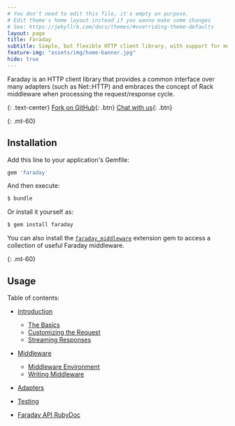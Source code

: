 ```yaml
---
# You don't need to edit this file, it's empty on purpose.
# Edit theme's home layout instead if you wanna make some changes
# See: https://jekyllrb.com/docs/themes/#overriding-theme-defaults
layout: page
title: Faraday
subtitle: Simple, but flexible HTTP client library, with support for multiple backends.
feature-img: "assets/img/home-banner.jpg"
hide: true
---
```


Faraday is an HTTP client library that provides a common interface over many adapters (such as Net::HTTP)
and embraces the concept of Rack middleware when processing the request/response cycle.

{: .text-center}
[<i class="fab fa-fw fa-github"> </i> Fork on GitHub][github]{: .btn}
[<i class="fab fa-fw fa-gitter"> </i> Chat with us][gitter]{: .btn}

{: .mt-60}
## Installation

Add this line to your application's Gemfile:

```ruby
gem 'faraday'
```

And then execute:

```bash
$ bundle
```

Or install it yourself as:

```bash
$ gem install faraday
```

You can also install the [`faraday_middleware`][faraday_middleware]
extension gem to access a collection of useful Faraday middleware.

{: .mt-60}
## Usage

Table of contents:

* [Introduction][intro]
  * [The Basics][basics]
  * [Customizing the Request][customize]
  * [Streaming Responses][streaming]
* [Middleware][middleware]
  * [Middleware Environment][env]
  * [Writing Middleware][custom]
* [Adapters][adapters]
* [Testing][testing]

* [Faraday API RubyDoc](http://www.rubydoc.info/gems/faraday)

[github]:                   https://github.com/lostisland/faraday
[gitter]:                   https://gitter.im/lostisland/faraday
[faraday_middleware]:       https://github.com/lostisland/faraday_middleware
[intro]:                    ./introduction
[basics]:                   ./introduction/basics
[customize]:                ./introduction/customize
[streaming]:                ./introduction/streaming
[middleware]:               ./middleware
[env]:                      ./middleware/env
[custom]:                   ./middleware/custom
[adapters]:                 ./adapters
[testing]:                  ./testing